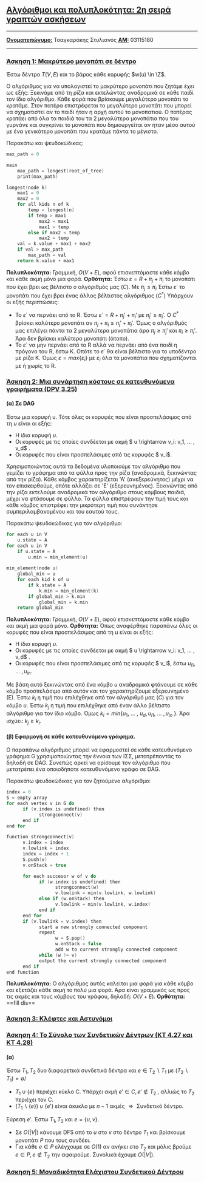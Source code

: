 ## <u>Αλγόριθμοι και πολυπλοκότητα: 2η σειρά γραπτών ασκήσεων</u>

-----

**<u>Ονοματεπώνυμο:</u>** Τσαγκαράκης Στυλιανός **<u>ΑΜ:</u>** 03115180

---

### <u>Άσκηση 1: Μακρύτερο μονοπάτι σε δέντρο</u>  

Έστω δέντρο $T(V,E)$ και το βάρος κάθε κορυφής $w(u) \in \Z$. 

Ο αλγόριθμος για να υπολογιστεί το μακρύτερο μονοπάτι που ζητάμε έχει ως εξής: 
Ξεκινάμε από τη ρίζα και εκτελώντας αναδρομικά σε κάθε παιδί τον ίδιο αλγόριθμο. Κάθε φορά που βρίσκουμε μεγαλύτερο μονοπάτι το κρατάμε.
Στον πατέρα επιστρέφεται το μεγαλύτερο μονοπάτι που μπορεί να σχηματιστεί αν το παιδί ήταν η αρχή αυτού το μονοπατιού. Ο πατέρας κρατάει από όλα τα παιδιά του τα 2 μεγαλύτερα μονοπάτια που του γυρνάνε και συγκρίνει το μονοπάτι που δημιουργείται αν ήταν μέσο αυτού  με ένα γενικότερο μονοπάτι που κρατάμε πάντα το μέγιστο.

Παρακάτω και ψευδοκώδικας:  

```c
max_path = 0

main
    max_path = longest(root_of_tree)
    print(max_path)

longest(node k)
    max1 = 0
	max2 = 0
	for all kids n of k
    	temp = longest(n)
		if temp > max1
			max2 = max1
			max1 = temp
		else if max2 < temp
			max2 = temp
	val = k.value + max1 + max2 
	if val > max_path
		max_path = val
    return k.value + max1
```

**Πολυπλοκότητα:** Γραμμική, $Ο(V+E)$, αφού επισκεπτόμαστε κάθε κόμβο και κάθε ακμή μόνο μια φορά.
**Ορθότητα:** 
Έστω $ε = R+\pi_j + \pi_i$ το μονοπάτι που έχει βρει ως βέλτιστο ο αλγόριθμός μας ($C$). Με $\pi_j \leq \pi_i$
Έστω $ε΄$ το μονοπάτι που έχει βρει ένας άλλος βέλτιστος αλγόριθμος ($C^*$)
Υπάρχουν οι εξής περιπτώσεις:

- Το $ε΄$ να περνάει από το R. Έστω $ε΄ = R + \pi_j'+ \pi_i'$ με $\pi_j' \leq \pi_i'$. Ο $C^*$ βρίσκει καλύτερο μονοπάτι αν $\pi_j + \pi_i \leq \pi_j' + \pi_i'$. Όμως ο αλγόριθμός μας επιλέγει πάντα τα 2 μεγαλύτερα μονοπάτια άρα $\pi_j \geq \pi_j'$ και  $\pi_i \geq \pi_i'$. Άρα δεν βρίσκει καλύτερο μονοπάτι (άτοπο).
- Το $ε΄$ να μην περνάει από το R αλλά να περνάει από ένα παιδί η πρόγονο του R, έστω Κ. Οπότε το $ε΄$ θα είναι βέλτιστο για το υποδέντρο με ρίζα Κ. Όμως $ε = max\{ ε_i\}$ με $ε_i$ όλα τα μονοπάτια που σχηματίζονται με ή χωρίς το R. 

### <u>Άσκηση 2: Μια συνάρτηση κόστους σε κατευθυνόμενα γραφήματα (DPV 3.25)</u>  

#### (α) Σε DAG

Έστω μια κορυφή u. 
Τότε όλες οι κορυφές που είναι προσπελάσιμος από τη $u$ είναι οι εξής:

- Η ίδια κορυφή $u$.
- Οι κορυφές με τις οποίες συνδέεται με ακμή $ u \rightarrow v_i: v_1, ... , v_d$ .
- Οι κορυφές που είναι προσπελάσιμες από τις κορυφές $ v_i$. 

Χρησιμοποιώντας αυτά τα δεδομένα υλοποιούμε τον αλγόριθμο που γεμίζει το γράφημα από τα φύλλα προς την ρίζα (αναδρομικά, ξεκινώντας από την ρίζα).
Κάθε κόμβος χαρακτηρίζεται 'Α' (ανεξερεύνητος) μέχρι να τον επισκεφθούμε, οπότε αλλάζει σε 'Ε' (εξερευνημένος). Ξεκινώντας από την ρίζα εκτελούμε αναδρομικά τον αλγόριθμο στους κόμβους παιδιά, μέχρι να φτάσουμε σε φύλλο. Τα φύλλα επιστρέφουν την τιμή τους και κάθε κόμβος επιστρέφει την μικρότερη τιμή που συνάντησε συμπεριλαμβανομένου και του εαυτού τους.

Παρακάτω ψευδοκώδικας για τον αλγόριθμο:

```c
for each u in V
	u.state = A
for each u in V
	if u.state = A
    	u.min = min_element(u)
        
min_element(node u)
	global_min = u
	for each kid k of u
		if k.state = A
			k.min = min_element(k)
		if global_min > k.min
			global_min = k.min
	return global_min
```

**Πολυπλοκότητα:** Γραμμική, $Ο(V+E)$,  αφού επισκεπτόμαστε κάθε κόμβο και ακμή μια φορά μόνο.
**Ορθότητα:** Όπως αναφέρθηκε παραπάνω όλες οι κορυφές που είναι προσπελάσιμος από τη u είναι οι εξής:

- Η ίδια κορυφή $u$.
- Οι κορυφές με τις οποίες συνδέεται με ακμή $ u \rightarrow v_i: v_1, ... , v_d$ .
- Οι κορυφές που είναι προσπελάσιμες από τις κορυφές $ v_i$, έστω $u_{i1},$ ... $,u_{in}$.

Με βάση αυτό ξεκινώντας από ένα κόμβο $u$ αναδρομικά φτάνουμε σε κάθε κόμβο προσπελάσιμο από αυτόν και τον χαρακτηρίζουμε εξερευνημένο (Ε). 
Έστω $k_i$ η τιμή που επιλέχθηκε από τον αλγόριθμό μας ($C$) για τον κόμβο $u$.
Έστω  $k_j$ η τιμή που επιλέχθηκε από έναν άλλο βέλτιστο αλγόριθμο για τον ίδιο κόμβο. Όμως $k_i = min \{u_1,$ ... , $u_d, u_{i1},$ ... $, u_{in}$ }. 
Άρα ισχύει: $k_j \geq k_i$.

#### (β) Εφαρμογή σε κάθε κατευθυνόμενο γράφημα.

Ο παραπάνω αλγόριθμος μπορεί να εφαρμοστεί σε κάθε κατευθυνόμενο γράφημα G χρησιμοποιώντας την έννοια των ΙΣΣ, μετατρέποντάς το δηλαδή σε DAG. 
Συνεπώς αρκεί να ορίσουμε τον αλγόριθμο που μετατρέπει ένα οποιοδήποτε κατευθυνόμενο γράφο σε DAG.

Παρακάτω ψευδοκώδικας για τον ζητούμενο αλγόριθμο:

```c
index = 0
S = empty array
for each vertex v in G do
      if (v.index is undefined) then
			strongconnect(v)
      end if
end for

function strongconnect(v)
      v.index = index
      v.lowlink = index
      index = index + 1
      S.push(v)
      v.onStack = true

      for each succesor w of v do
            if (w.index is undefined) then
                  strongconnect(w)
                  v.lowlink = min(v.lowlink, w.lowlink)
            else if (w.onStack) then
                  v.lowlink = min(v.lowlink, w.index)
            end if
      end for
      if (v.lowlink = v.index) then
            start a new strongly connected component
            repeat
                  w = S.pop()
                  w.onStack = false
                  add w to current strongly connected component
            while (w != v)
            output the current strongly connected component
      end if
end function
```

**Πολυπλοκότητα:** Ο αλγόριθμος αυτός καλείται μια φορά για κάθε κόμβο και εξετάζει κάθε ακμή το πολύ μια φορά. Άρα είναι γραμμικός ως προς τις ακμές και τους κόμβους του γράφου, δηλαδή: $Ο(V+E)$.
**Ορθότητα:**  ==fill dis==


### <u>Άσκηση 3: Κλέφτες και Αστυνόμοι</u>  



### <u>Άσκηση 4: Το Σύνολο των Συνδετικών Δέντρων (ΚΤ 4.27 και ΚΤ 4.28)</u>

#### (α)

Έστω $T_1, T_2$ δυο διαφορετικά συνδετικά δέντρα και $e \in T_2 \backslash  T_1$  με $(T_2 \backslash T_1) = \emptyset$/

- $Τ_1 \cup \{ e\}$  περιέχει κύκλο C. Υπάρχει ακμή $e' \in C, e' \notin T_2$ , αλλιώς το $Τ_2$ περιέχει τον C.
- $(Τ_1 \backslash \{e\}) \cup \{e'\}$ είναι άκυκλο με $n-1$ ακμές $\Rightarrow​$ Συνδετικό δέντρο.

Εύρεση $e'$. 
Έστω $T_1, T_2$ και $e = \{u, v\}$.

- Σε $Ο(|V|)$ κάνουμε DFS από το $u$ στο $v$ στο δέντρο $Τ_1$ και βρίσκουμε μονοπάτι $P$ που τους συνδέει.
- Για κάθε $e \in P$ ελέγχουμε σε $O(1)$ αν ανήκει στο $T_2$ και μόλις βρούμε $e \in P, e \notin T_2$ την αφαιρούμε. Συνολικά έχουμε $Ο(|V|)$.

### <u>Άσκηση 5: Μοναδικότητα Ελάχιστου Συνδετικού Δέντρου</u>  

 



